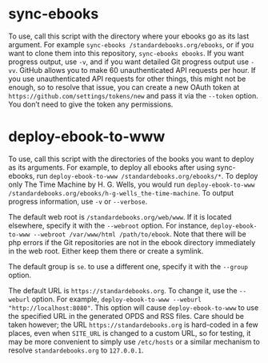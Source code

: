 # sync-ebooks

To use, call this script with the directory where your ebooks go as its last argument. For example `sync-ebooks /standardebooks.org/ebooks`, or if you want to clone them into this repository, `sync-ebooks ebooks`. If you want progress output, use `-v`, and if you want detailed Git progress output use `-vv`. GitHub allows you to make 60 unauthenticated API requests per hour. If you use unauthenticated API requests for other things, this might not be enough, so to resolve that issue, you can create a new OAuth token at `https://github.com/settings/tokens/new` and pass it via the `--token` option. You don’t need to give the token any permissions.

# deploy-ebook-to-www

To use, call this script with the directories of the books you want to deploy as its arguments. For example, to deploy all ebooks after using sync-ebooks, run `deploy-ebook-to-www /standardebooks.org/ebooks/*`. To deploy only The Time Machine by H. G. Wells, you would run `deploy-ebook-to-www /standardebooks.org/ebooks/h-g-wells_the-time-machine`. To output progress information, use `-v` or `--verbose`.

The default web root is `/standardebooks.org/web/www`. If it is located elsewhere, specify it with the `--webroot` option. For instance, `deploy-ebook-to-www --webroot /var/www/html /path/to/ebook`. Note that there will be php errors if the Git repositories are not in the ebook directory immediately in the web root. Either keep them there or create a symlink.

The default group is `se`. to use a different one, specify it with the `--group` option.

The default URL is `https://standardebooks.org`. To change it, use the `--weburl` option. For example, `deploy-ebook-to-www --weburl "http://localhost:8080"`. This option will cause `deploy-ebook-to-www` to use the specified URL in the generated OPDS and RSS files. Care should be taken however; the URL `https://standardebooks.org` is hard-coded in a few places, even when `SITE_URL` is changed to a custom URL, so for testing, it may be more convenient to simply use `/etc/hosts` or a similar mechanism to resolve `standardebooks.org` to `127.0.0.1`.
